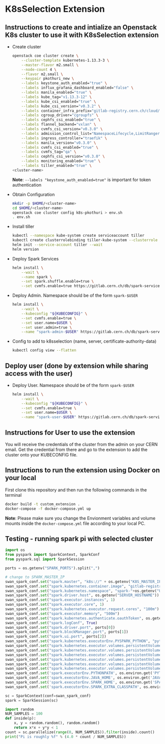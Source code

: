 # K8sSelection Extension

## Instructions to create and intialize an Openstack K8s cluster to use it with K8sSelection extension

* Create cluster
    ```bash
    openstack coe cluster create \
        --cluster-template kubernetes-1.13.3-3 \
        --master-flavor m2.small \
        --node-count 4 \
        --flavor m2.small \
        --keypair pkothuri_new \
        --labels keystone_auth_enabled="true" \
        --labels influx_grafana_dashboard_enabled="false" \
        --labels manila_enabled="true" \
        --labels kube_tag="v1.13.3-12" \
        --labels kube_csi_enabled="true" \
        --labels kube_csi_version="v0.3.2" \
        --labels container_infra_prefix="gitlab-registry.cern.ch/cloud/atomic-system-containers/" \
        --labels cgroup_driver="cgroupfs" \
        --labels cephfs_csi_enabled="true" \
        --labels flannel_backend="vxlan" \
        --labels cvmfs_csi_version="v0.3.0" \
        --labels admission_control_list="NamespaceLifecycle,LimitRanger,ServiceAccount,DefaultStorageClass,DefaultTolerationSeconds,MutatingAdmissionWebhook,ValidatingAdmissionWebhook,ResourceQuota,Priority" \
        --labels ingress_controller="traefik" \
        --labels manila_version="v0.3.0" \
        --labels cvmfs_csi_enabled="true" \
        --labels cvmfs_tag="qa" \
        --labels cephfs_csi_version="v0.3.0" \
        --labels monitoring_enabled="true" \
        --labels tiller_enabled="true" \
  <cluster-name>
    ```
    **Note**: `--labels "keystone_auth_enabled=true"` is important for token authentication

* Obtain Configuration
    ```bash
    mkdir -p $HOME/<cluster-name>
    cd $HOME/<cluster-name>
    openstack coe cluster config k8s-pkothuri > env.sh
    . env.sh
    ```

* Install tiller
    ```bash
    kubectl --namespace kube-system create serviceaccount tiller
    kubectl create clusterrolebinding tiller-kube-system --clusterrole cluster-admin --serviceaccount=kube-system:tiller
    helm init --service-account tiller --wait
    helm version
    ```

* Deploy Spark Services
    ```bash
    helm install \
        --wait \
        --name spark \
        --set spark.shuffle.enable=true \
        --set cvmfs.enable=true https://gitlab.cern.ch/db/spark-service/spark-service-charts/raw/master/cern-spark-services-1.0.0.tgz
    ```

* Deploy Admin. Namespace should be of the form `spark-$USER`
    ```bash
    helm install \
        --wait \
        --kubeconfig "${KUBECONFIG}" \
        --set cvmfs.enable=true \
        --set user.name=$USER \
        --set user.admin=true \
        --name "spark-admin-$USER" https://gitlab.cern.ch/db/spark-service/spark-service-charts/raw/spark_user_accounts/cern-spark-user-1.1.0.tgz
    ```

* Config to add to k8sselection (name, server, certificate-authority-data)
    ```bash
    kubectl config view --flatten
    ```

## Deploy user (done by extension while sharing access with the user)
  
* Deploy User. Namespace should be of the form `spark-$USER` 
    ```bash
    helm install \
        --wait \
        --kubeconfig "${KUBECONFIG}" \
        --set cvmfs.enable=true \
        --set user.name=$USER \
        --name "spark-user-$USER" https://gitlab.cern.ch/db/spark-service/spark-service-charts/raw/spark_user_accounts/cern-spark-user-1.1.0.tgz
    ```

## Instructions for User to use the extension

You will receive the credentials of the cluster from the admin on your CERN email. Get the credential from there and go to the extension to add the cluster onto your KUBECONFIG file.


## Instructions to run the extension using Docker on your local

First clone this repository and then run the following commands in the terminal

```bash
docker build -t custom_extension .
docker-compose -f docker-compose.yml up
```

**Note**: Please make sure you change the Envionment variables and volume mounts inside the `docker-compose.yml` file according to your local PC.

## Testing - running spark pi with selected cluster

```python
import os
from pyspark import SparkContext, SparkConf
from pyspark.sql import SparkSession

ports = os.getenv("SPARK_PORTS").split(",")

# change to SPARK_MASTER_IP
swan_spark_conf.set("spark.master", "k8s://" + os.getenv("K8S_MASTER_IP"))
swan_spark_conf.set("spark.kubernetes.container.image", "gitlab-registry.cern.ch/db/spark-service/docker-registry/swan:v1")
swan_spark_conf.set("spark.kubernetes.namespace", "spark-"+os.getenv("USER"))
swan_spark_conf.set("spark.driver.host", os.getenv("SERVER_HOSTNAME"))
swan_spark_conf.set("spark.executor.instances", 1)
swan_spark_conf.set("spark.executor.core", 1)
swan_spark_conf.set("spark.kubernetes.executor.request.cores", "100m")
swan_spark_conf.set("spark.executor.memory", "500m")
swan_spark_conf.set("spark.kubernetes.authenticate.oauthToken", os.getenv("OS_TOKEN"))
swan_spark_conf.set("spark.logConf", True)
swan_spark_conf.set("spark.driver.port", ports[0])
swan_spark_conf.set("spark.blockManager.port", ports[1])
swan_spark_conf.set("spark.ui.port", ports[2])
swan_spark_conf.set("spark.kubernetes.executorEnv.PYSPARK_PYTHON", "python3")
swan_spark_conf.set("spark.kubernetes.executor.volumes.persistentVolumeClaim.sft-cern-ch.mount.path","/cvmfs/sft.cern.ch")
swan_spark_conf.set("spark.kubernetes.executor.volumes.persistentVolumeClaim.sft-cern-ch.mount.readOnly", True)
swan_spark_conf.set("spark.kubernetes.executor.volumes.persistentVolumeClaim.sft-cern-ch.options.claimName", "cvmfs-sft-cern-ch-pvc")
swan_spark_conf.set("spark.kubernetes.executor.volumes.persistentVolumeClaim.sft-nightlies-cern-ch.mount.path", "/cvmfs/sft-nightlies.cern.ch")
swan_spark_conf.set("spark.kubernetes.executor.volumes.persistentVolumeClaim.sft-nightlies-cern-ch.mount.readOnly", True)
swan_spark_conf.set("spark.kubernetes.executor.volumes.persistentVolumeClaim.sft-nightlies-cern-ch.options.claimName", "cvmfs-sft-nightlies-cern-ch-pvc")
swan_spark_conf.set('spark.executorEnv.PYTHONPATH', os.environ.get('PYTHONPATH'))
swan_spark_conf.set('spark.executorEnv.JAVA_HOME', os.environ.get('JAVA_HOME'))
swan_spark_conf.set('spark.executorEnv.SPARK_HOME', os.environ.get('SPARK_HOME'))
swan_spark_conf.set('spark.executorEnv.SPARK_EXTRA_CLASSPATH', os.environ.get('SPARK_DIST_CLASSPATH'))

sc = SparkContext(conf=swan_spark_conf)
spark = SparkSession(sc)

import random
NUM_SAMPLES = 100
def inside(p):
    x, y = random.random(), random.random()
    return x*x + y*y < 1
count = sc.parallelize(range(0, NUM_SAMPLES)).filter(inside).count()
print("Pi is roughly %f" % (4.0 * count / NUM_SAMPLES))
```